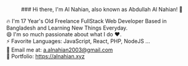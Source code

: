 
<p align="center">
### Hi there, I'm Al Nahian, also known as Abdullah Al Nahian! 👋

🔥 I'm 17 Year's Old Freelance FullStack Web Developer Based in Bangladesh and Learning New Things Everyday. <br>
😄 I'm so much passionate about what I do ♥. <br>
⚡ Favorite Languages: JavaScript, React, PHP, NodeJS ... <br>
📧 Email me at: a.alnahian2003@gmail.com <br>
🎨 Portfolio: https://alnahian.xyz <br>
</p>
